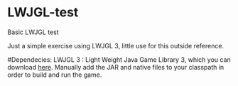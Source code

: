 # LWJGL-test
Basic LWJGL test

Just a simple exercise using LWJGL 3, little use for this outside reference.

#Dependecies:
  LWJGL 3 : Light Weight Java Game Library 3, which you can download <a href="https://www.lwjgl.org/">here</a>. Manually add the JAR and native files to your classpath in order to build and run the game.
